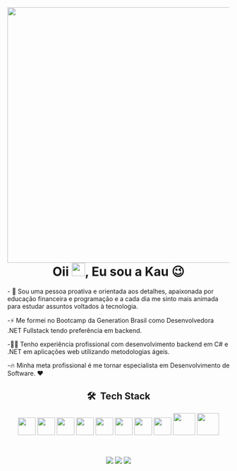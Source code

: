 <img align="right" height="580em" src="https://raw.githubusercontent.com/gist/kaufariax/1cd47183518dc32f0a3c23c911a585d0/raw/23d8e6b2067fec0fcd57d289078c72c3219acc67/githubcard.svg"/>

<div align="left">
<h1 align="center">Oii <img src="https://raw.githubusercontent.com/kaueMarques/kaueMarques/master/hi.gif" height="30px">, Eu sou a Kau 😉 </h1>

<div align="left">
<p>- 🌱 Sou uma pessoa proativa e orientada aos detalhes, apaixonada por educação financeira e programação e a cada dia me sinto mais animada para estudar assuntos voltados à tecnologia. </p>
 <p>-⚡ Me formei no Bootcamp da Generation Brasil como Desenvolvedora .NET Fullstack tendo preferência em backend.</p>
 <p> -👨‍💻 Tenho experiência profissional com desenvolvimento backend em C# e .NET em aplicações web utilizando metodologias ágeis.</p>
 <p> -🔥  Minha meta profissional é me tornar especialista em Desenvolvimento de Software. ❤</p>
</div>
  
  <div style="display: inline_block" align="center"/>
  
  ## 🛠 &nbsp;Tech Stack
    
<img src="https://cdn.jsdelivr.net/gh/devicons/devicon/icons/csharp/csharp-original.svg" width=40px/>
<img src="https://cdn.jsdelivr.net/gh/devicons/devicon/icons/dotnetcore/dotnetcore-original.svg" width=40px/>
<img src="https://cdn.jsdelivr.net/gh/devicons/devicon/icons/microsoftsqlserver/microsoftsqlserver-plain.svg" width=40px/>
<img src="https://cdn.jsdelivr.net/gh/devicons/devicon/icons/postgresql/postgresql-original.svg" width=40px/>
<img src="https://cdn.jsdelivr.net/gh/devicons/devicon/icons/visualstudio/visualstudio-plain.svg" width=40px/>
<img src="https://cdn.jsdelivr.net/gh/devicons/devicon/icons/vscode/vscode-original.svg" width=40px/>
<img src="https://cdn.jsdelivr.net/gh/devicons/devicon/icons/git/git-original.svg" width=40px/>
<img src="https://cdn.jsdelivr.net/gh/devicons/devicon/icons/bitbucket/bitbucket-original-wordmark.svg" width=40px/>
<img src="https://cdn.jsdelivr.net/gh/devicons/devicon/icons/docker/docker-original.svg" width=50px/>
<img src="https://cdn.jsdelivr.net/gh/devicons/devicon/icons/amazonwebservices/amazonwebservices-original-wordmark.svg" width=50px/>

    
</div>

  <div align="center">
  <br>
  
  ##
   
  <a href="https://instagram.com/kaufariax" target="_blank"><img src="https://img.shields.io/badge/-Instagram-%23E4405F?style=for-the-badge&logo=instagram&logoColor=white" target="_blank"></a>
  <a href="https://api.whatsapp.com/send?phone=5511980844655&text=Ol%C3%A1!%20" target="_blank" alt="WhatsApp">
  <img src="https://img.shields.io/badge/WhatsApp-25D366?style=for-the-badge&logo=whatsapp&logoColor=white" target="_blank"/></a>
  <a href="https://www.linkedin.com/in/kauane-farias/" target="_blank"><img src="https://img.shields.io/badge/-LinkedIn-%230077B5?style=for-the-badge&logo=linkedin&logoColor=white" target="_blank"></a>
    
 
  </div>
  </div>
    
    
    
